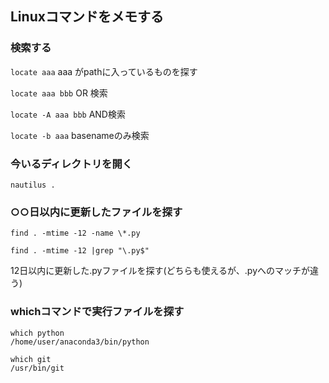 ## Linuxコマンドをメモする

### 検索する

`locate aaa` aaa がpathに入っているものを探す

`locate aaa bbb` OR 検索

`locate -A aaa bbb` AND検索

`locate -b aaa` basenameのみ検索


### 今いるディレクトリを開く

`nautilus .`


### ○○日以内に更新したファイルを探す

`find . -mtime -12 -name \*.py`

`find . -mtime -12 |grep "\.py$"`

12日以内に更新した.pyファイルを探す(どちらも使えるが、.pyへのマッチが違う)

### whichコマンドで実行ファイルを探す

```
which python
/home/user/anaconda3/bin/python

which git
/usr/bin/git
```

